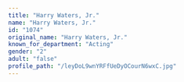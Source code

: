 ```yaml
---
title: "Harry Waters, Jr."
name: "Harry Waters, Jr."
id: "1074"
original_name: "Harry Waters, Jr."
known_for_department: "Acting"
gender: "2"
adult: "false"
profile_path: "/leyDoL9wnYRFfUeDyOCourN6wxC.jpg"
---
```

